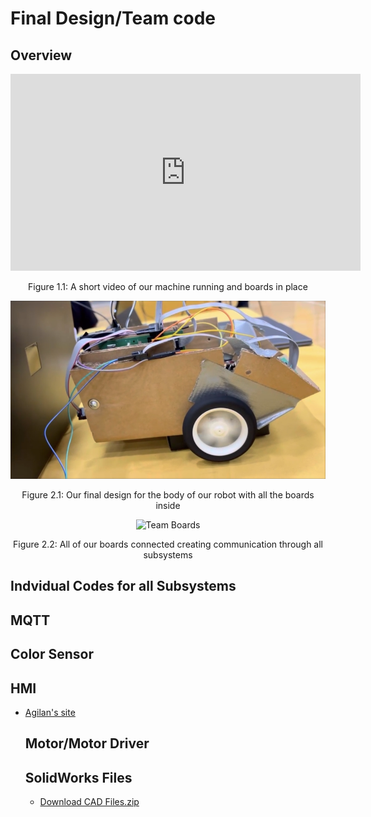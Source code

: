 # **Final Design/Team code**

## **Overview**

<div align="center">

<iframe width="560" height="315"
        src="https://www.youtube.com/embed/59AQpQhoQbQ?si=3Z9q4qeOMQNP5bYt"
        title="YouTube video player"
        frameborder="0"
        allow="accelerometer; autoplay; clipboard-write; encrypted-media; gyroscope; picture-in-picture; web-share"
        referrerpolicy="strict-origin-when-cross-origin"
        allowfullscreen>
</iframe>

Figure 1.1: A short video of our machine running and boards in place  

![Final Robot Design](images/teamcar.png)

Figure 2.1: Our final design for the body of our robot with all the boards inside

![Team Boards](images/boards.jpg)

Figure 2.2: All of our boards connected creating communication through all subsystems

</div>


   ## **Indvidual Codes for all Subsystems**


   ## **MQTT**

   ## **Color Sensor**

   ## **HMI**
- [Agilan's site](resources/code_esp32_oled-main2.zip)

   ## **Motor/Motor Driver**

  ## **SolidWorks Files**
  - [Download CAD Files.zip](resources/BoardHolder(1).SLDPRT.zip)
   
